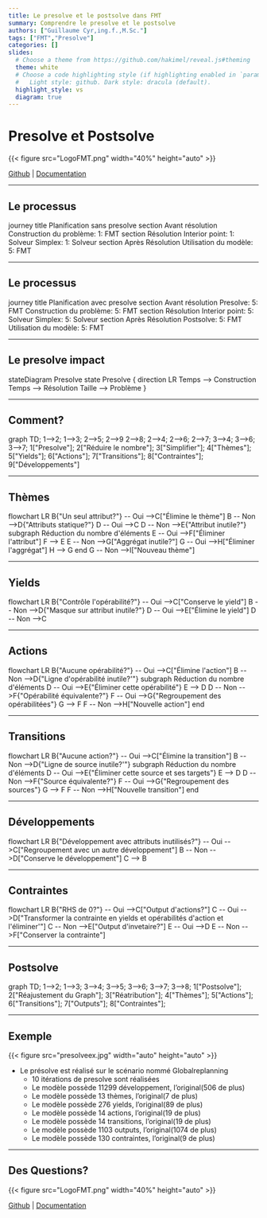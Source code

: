 ```yaml
---
title: Le presolve et le postsolve dans FMT
summary: Comprendre le presolve et le postsolve
authors: ["Guillaume Cyr,ing.f.,M.Sc."]
tags: ["FMT","Presolve"]
categories: []
slides:
  # Choose a theme from https://github.com/hakimel/reveal.js#theming
  theme: white
  # Choose a code highlighting style (if highlighting enabled in `params.toml`)
  #   Light style: github. Dark style: dracula (default).
  highlight_style: vs
  diagram: true
---
```


# Presolve et Postsolve

{{< figure src="LogoFMT.png" width="40%" height="auto" >}}

[Github](https://github.com/Bureau-du-Forestier-en-chef/FMT) | [Documentation](https://bureau-du-forestier-en-chef.github.io/FMTdocs/)

---

## Le processus

<div class=mermaid>
journey
    title Planification sans presolve
    section Avant résolution
      Construction du problème: 1: FMT
    section Résolution
      Interior point: 1: Solveur
      Simplex: 1: Solveur
    section Après Résolution
      Utilisation du modèle: 5: FMT
</div>

---

## Le processus

<div class=mermaid>
journey
    title Planification avec presolve
    section Avant résolution
      Presolve: 5: FMT
      Construction du problème: 5: FMT
    section Résolution
      Interior point: 5: Solveur
      Simplex: 5: Solveur
    section Après Résolution
      Postsolve: 5: FMT
      Utilisation du modèle: 5: FMT
</div>

---

## Le presolve impact

<div class=mermaid>
    stateDiagram
    Presolve
    state Presolve {
      direction LR
      Temps --> Construction
      Temps --> Résolution
      Taille --> Problème
    }
</div>

---

## Comment?

<div class=mermaid>
graph TD;
  1-->2;
  1-->3;
  2-->5;
  2-->9
  2-->8;
  2-->4;
  2-->6;
  2-->7;
  3-->4;
  3-->6;
  3-->7;
  1["Presolve"];
  2["Réduire le nombre"];
  3["Simplifier"];
  4["Thèmes"];
  5["Yields"];
  6["Actions"];
  7["Transitions"];
  8["Contraintes"];
  9["Développements"]
</div>

---

## Thèmes

<div class=mermaid>
flowchart LR
    B{"Un seul attribut?"} -- Oui -->C["Élimine le thème"]
    B -- Non -->D{"Attributs statique?"}
    D -- Oui -->C
    D -- Non -->E{"Attribut inutile?"}
    subgraph Réduction du nombre d'éléments
    E -- Oui -->F["Éliminer l'attribut"]
    F --> E
    E -- Non -->G["Aggrégat inutile?"]
    G -- Oui -->H["Éliminer l'aggrégat"]
    H --> G
    end
    G -- Non -->I["Nouveau thème"]
</div>

---

## Yields

<div class=mermaid>
flowchart LR
    B{"Contrôle l'opérabilité?"} -- Oui -->C["Conserve le yield"]
    B -- Non -->D{"Masque sur attribut inutile?"}
    D -- Oui -->E["Élimine le yield"]
    D -- Non -->C
</div>

---

## Actions

<div class=mermaid>
flowchart LR
    B{"Aucune opérabilité?"} -- Oui -->C["Élimine l'action"]
    B -- Non -->D{"Ligne d'opérabilité inutile?'"}
    subgraph Réduction du nombre d'éléments
    D -- Oui -->E{"Éliminer cette opérabilité"}
    E --> D
    D -- Non -->F{"Opérabilité équivalente?"}
    F -- Oui -->G{"Regroupement des opérabilitées"}
    G --> F
    F -- Non -->H["Nouvelle action"]
    end
</div>

---

## Transitions

<div class=mermaid>
flowchart LR
    B{"Aucune action?"} -- Oui -->C["Élimine la transition"]
    B -- Non -->D{"Ligne de source inutile?'"}
    subgraph Réduction du nombre d'éléments
    D -- Oui -->E{"Éliminer cette source et ses targets"}
    E --> D
    D -- Non -->F{"Source équivalente?"}
    F -- Oui -->G{"Regroupement des sources"}
    G --> F
    F -- Non -->H["Nouvelle transition"]
    end
</div>

---

## Développements

<div class=mermaid>
flowchart LR
    B{"Développement avec attributs inutilisés?"} -- Oui -->C["Regroupement avec un autre développement"]
    B -- Non -->D["Conserve le développement"]
    C --> B
</div>

---

## Contraintes

<div class=mermaid>
flowchart LR
    B{"RHS de 0?"} -- Oui -->C["Output d'actions?"]
    C -- Oui -->D["Transformer la contrainte en yields et opérabilités d'action et l'éliminer'"]
    C -- Non -->E["Output d'invetaire?"]
    E -- Oui -->D
    E -- Non -->F["Conserver la contrainte"]
</div>

---

## Postsolve

<div class=mermaid>
graph TD;
  1-->2;
  1-->3;
  3-->4;
  3-->5;
  3-->6;
  3-->7;
  3-->8;
  1["Postsolve"];
  2["Réajustement du Graph"];
  3["Réatribution"];
  4["Thèmes"];
  5["Actions"];
  6["Transitions"];
  7["Outputs"];
  8["Contraintes"];
</div>

---

## Exemple

{{< figure src="presolveex.jpg" width="auto" height="auto" >}}
- Le présolve est réalisé sur le scénario nommé Globalreplanning
  - 10 itérations de presolve sont réalisées
  - Le modèle possède 11299 développement, l’original(506 de plus)
  - Le modèle possède 13 thèmes, l’original(7 de plus)
  - Le modèle possède 276 yields, l’original(89 de plus)
  - Le modèle possède 14 actions, l’original(19 de plus)
  - Le modèle possède 14 transitions, l’original(19 de plus)
  - Le modèle possède 1103 outputs, l’original(1074 de plus)
  - Le modèle possède 130 contraintes, l’original(9 de plus)

---

## Des Questions?

{{< figure src="LogoFMT.png" width="40%" height="auto" >}}

[Github](https://github.com/Bureau-du-Forestier-en-chef/FMT) | [Documentation](https://bureau-du-forestier-en-chef.github.io/FMTdocs/)

<script src="https://code.jquery.com/jquery-3.5.0.js"></script>
<script>
$( "li" ).addClass( "fragment" );
// $( "p" ).addClass( "fragment" );
</script>


